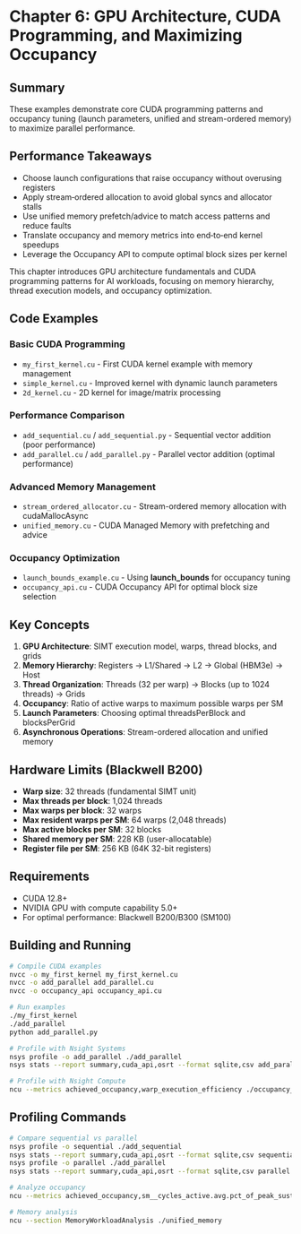 # Chapter 6: GPU Architecture, CUDA Programming, and Maximizing Occupancy

## Summary
These examples demonstrate core CUDA programming patterns and occupancy tuning (launch parameters, unified and stream-ordered memory) to maximize parallel performance.

## Performance Takeaways
- Choose launch configurations that raise occupancy without overusing registers
- Apply stream‑ordered allocation to avoid global syncs and allocator stalls
- Use unified memory prefetch/advice to match access patterns and reduce faults
- Translate occupancy and memory metrics into end‑to‑end kernel speedups
- Leverage the Occupancy API to compute optimal block sizes per kernel

This chapter introduces GPU architecture fundamentals and CUDA programming patterns for AI workloads, focusing on memory hierarchy, thread execution models, and occupancy optimization.

## Code Examples

### Basic CUDA Programming
- `my_first_kernel.cu` - First CUDA kernel example with memory management
- `simple_kernel.cu` - Improved kernel with dynamic launch parameters
- `2d_kernel.cu` - 2D kernel for image/matrix processing

### Performance Comparison
- `add_sequential.cu` / `add_sequential.py` - Sequential vector addition (poor performance)
- `add_parallel.cu` / `add_parallel.py` - Parallel vector addition (optimal performance)

### Advanced Memory Management
- `stream_ordered_allocator.cu` - Stream-ordered memory allocation with cudaMallocAsync
- `unified_memory.cu` - CUDA Managed Memory with prefetching and advice

### Occupancy Optimization
- `launch_bounds_example.cu` - Using __launch_bounds__ for occupancy tuning
- `occupancy_api.cu` - CUDA Occupancy API for optimal block size selection

## Key Concepts

1. **GPU Architecture**: SIMT execution model, warps, thread blocks, and grids
2. **Memory Hierarchy**: Registers → L1/Shared → L2 → Global (HBM3e) → Host
3. **Thread Organization**: Threads (32 per warp) → Blocks (up to 1024 threads) → Grids
4. **Occupancy**: Ratio of active warps to maximum possible warps per SM
5. **Launch Parameters**: Choosing optimal threadsPerBlock and blocksPerGrid
6. **Asynchronous Operations**: Stream-ordered allocation and unified memory

## Hardware Limits (Blackwell B200)

- **Warp size**: 32 threads (fundamental SIMT unit)
- **Max threads per block**: 1,024 threads
- **Max warps per block**: 32 warps
- **Max resident warps per SM**: 64 warps (2,048 threads)
- **Max active blocks per SM**: 32 blocks
- **Shared memory per SM**: 228 KB (user-allocatable)
- **Register file per SM**: 256 KB (64K 32-bit registers)

## Requirements

- CUDA 12.8+
- NVIDIA GPU with compute capability 5.0+
- For optimal performance: Blackwell B200/B300 (SM100)

## Building and Running

```bash
# Compile CUDA examples
nvcc -o my_first_kernel my_first_kernel.cu
nvcc -o add_parallel add_parallel.cu
nvcc -o occupancy_api occupancy_api.cu

# Run examples
./my_first_kernel
./add_parallel
python add_parallel.py

# Profile with Nsight Systems
nsys profile -o add_parallel ./add_parallel
nsys stats --report summary,cuda_api,osrt --format sqlite,csv add_parallel -o add_parallel

# Profile with Nsight Compute
ncu --metrics achieved_occupancy,warp_execution_efficiency ./occupancy_api
```

## Profiling Commands

```bash
# Compare sequential vs parallel
nsys profile -o sequential ./add_sequential
nsys stats --report summary,cuda_api,osrt --format sqlite,csv sequential -o sequential
nsys profile -o parallel ./add_parallel
nsys stats --report summary,cuda_api,osrt --format sqlite,csv parallel -o parallel

# Analyze occupancy
ncu --metrics achieved_occupancy,sm__cycles_active.avg.pct_of_peak_sustained_elapsed ./occupancy_api

# Memory analysis
ncu --section MemoryWorkloadAnalysis ./unified_memory
```